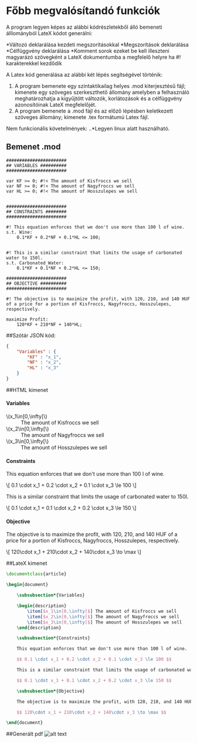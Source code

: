 # Főbb megvalósítandó funkciók

A program legyen képes az alábbi kódrészletekből álló bemeneti álllományból LateX kódot generálni:

*Változó deklarálása  kezdeti megszorításokkal
*Megszorítások deklarálása
*Célfüggvény deklarálása
*Komment sorok  ezeket be kell illeszteni magyarázó szövegként a LateX dokumentumba a megfelelő helyre ha #! karakterekkel kezdődik

A Latex kód generálása az alábbi két lépés segítségével történik:

1. A program bemenete egy szintaktikailag helyes .mod kiterjesztésű fájl;  kimenete egy szöveges szerkeszthető állomány amelyben a felhasználó meghatározhatja a kigyűjtött változók, korlátozások és a célfüggvény azonosítóinak LateX megfelelőjét.
2. A program bemenete a .mod fájl és az előző lépésben keletkezett szöveges állomány; kimenete .tex formátumú Latex fájl.

Nem funkcionális követelmények:
..*Legyen linux alatt használható.

## Bemenet .mod
~~~ampl
#######################
## VARIABLES ##########
#######################

var KF >= 0; #!< The amount of Kisfroccs we sell
var NF >= 0; #!< The amount of Nagyfroccs we sell
var HL >= 0; #!< The amount of Hosszulepes we sell


#######################
## CONSTRAINTS ########
#######################

#! This equation enforces that we don't use more than 100 l of wine.
s.t. Wine:  
    0.1*KF + 0.2*NF + 0.1*HL <= 100;


#! This is a similar constraint that limits the usage of carbonated water to 150l.
s.t. Carbonated_Water:  
    0.1*KF + 0.1*NF + 0.2*HL <= 150;

#######################
## OBJECTIVE ##########
#######################

#! The objective is to maximize the profit, with 120, 210, and 140 HUF of a price for a portion of Kisfroccs, Nagyfroccs, Hosszulepes, respectively.

maximize Profit:
    120*KF + 210*NF + 140*HL;
~~~


##Szótár
JSON kód:
~~~json
{
    "Variables" : {
        "KF" : "x_1",
        "NF" : "x_2",
        "HL" : "x_3"
    }
}
~~~

##HTML kimenet

<!DOCTYPE html>
<html>

<head>
  <meta charset="utf-8">
  <title></title>
  <meta name="author" content="">
  <meta name="description" content="">
  <meta name="viewport" content="width=device-width, initial-scale=1">
</head>

<body>


<h4>Variables</h4>

<dl>
    <dt>\(x_1\in[0,\infty[\)</dt> <dd>The amount of Kisfroccs we sell</dd>
    <dt>\(x_2\in[0,\infty[\)</dt> <dd>The amount of Nagyfroccs we sell</dd>
    <dt>\(x_3\in[0,\infty[\)</dt> <dd>The amount of Hosszulepes we sell</dd>
</dl>

<h4>Constraints</h4>

<p class="description">
    This equation enforces that we don't use more than 100 l of wine.
</p>

<p>
    \[ 0.1 \cdot x_1 + 0.2 \cdot x_2 + 0.1 \cdot x_3 \le 100 \]
</p>

<p class="description">
    This is a similar constraint that limits the usage of carbonated water to 150l.
</p>

<p>
    \[ 0.1 \cdot x_1 + 0.1 \cdot x_2 + 0.2 \cdot x_3 \le 150 \]
</p>

<h4>Objective</h4>

<p class="description">
    The objective is to maximize the profit, with 120, 210, and 140 HUF of a price for a portion of Kisfroccs, Nagyfroccs, Hosszulepes, respectively.
</p>

<p>
    \[ 120\cdot x_1 + 210\cdot x_2 + 140\cdot x_3 \to \max \]
</p>

<script src="https://cdn.jsdelivr.net/npm/mathjax@2/MathJax.js?config=TeX-AMS-MML_HTMLorMML"></script>

</body>

</html>


##LateX kimenet
~~~tex
\documentclass{article}

\begin{document}

    \subsubsection*{Variables}

    \begin{description}
        \item[$x_1\in[0,\infty[$] The amount of Kisfroccs we sell
        \item[$x_2\in[0,\infty[$] The amount of Nagyfroccs we sell
        \item[$x_3\in[0,\infty[$] The amount of Hosszulepes we sell 
    \end{description}

    \subsubsection*{Constraints}

    This equation enforces that we don't use more than 100 l of wine.

    $$ 0.1 \cdot x_1 + 0.2 \cdot x_2 + 0.1 \cdot x_3 \le 100 $$

    This is a similar constraint that limits the usage of carbonated water to 150l.

    $$ 0.1 \cdot x_1 + 0.1 \cdot x_2 + 0.2 \cdot x_3 \le 150 $$

    \subsubsection*{Objective}

    The objective is to maximize the profit, with 120, 210, and 140 HUF of a price for a portion of Kisfroccs, Nagyfroccs, Hosszulepes, respectively.

    $$ 120\cdot x_1 + 210\cdot x_2 + 140\cdot x_3 \to \max $$

\end{document}
~~~

##Generált pdf
![alt text](https://github.com/Teaching-projects/SZE-ProjektMunka2-gmpl2latex/tree/master/Requirements/simple_example_output.png "Pdf output from Latex")



